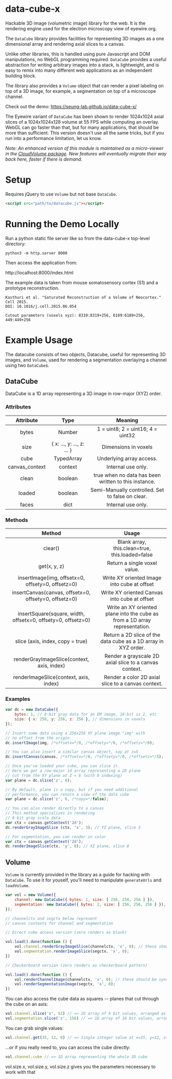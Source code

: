 # data-cube-x
Hackable 3D image (volumetric image) library for the web. It is the 
rendering engine used for the electron microscopy view of eyewire.org. 

The `DataCube` library provides facilities for representing 3D images
as a one dimensional array and rendering axial slices to a canvas. 

Unlike other libraries, this is handled using pure Javascript and DOM
manipulations, no WebGL programming required. `DataCube` provides a useful 
abstraction for writing arbitrary images into a stack, is lightweight, and 
is easy to remix into many different web applications as an independent 
building block. 

The library also provides a `Volume` object that can render a pixel labeling 
on top of a 3D image, for example, a segmentation on top of a microscope channel.

Check out the demo: https://seung-lab.github.io/data-cube-x/ 

The Eyewire variant of `DataCube` has been shown to render 1024x1024 axial
slices of a 1024x1024x128 volume at 55 FPS while computing an overlay. WebGL
can go faster than that, but for many applications, that should be more than
sufficient. This version doesn't use all the same tricks, but if you run into
a performance limitation, let us know.

*Note: An enhanced version of this module is maintained as a micro-viewer in the
[CloudVolume package](https://github.com/seung-lab/cloud-volume/wiki/%CE%BCViewer).
New features will eventually migrate their way back here, faster if there is demand.*

# Setup

Requires jQuery to use `Volume` but not base `DataCube`.

```html
<script src="path/to/datacube.js"></script>
```

# Running the Demo Locally

Run a python static file server like so from the data-cube-x top-level directory:

`python3 -m http.server 8000`

Then access the application from:

http://localhost:8000/index.html

The example data is taken from mouse somatosensory cortex (S1) and a prototype reconstruction.

```
Kasthuri et al. "Saturated Reconstruction of a Volume of Neocortex." Cell 2015.
DOI: 10.1016/j.cell.2015.06.054

Cutout parameters (voxels xyz): 8319:8319+256, 6189:6189+256, 449:449+256
```

# Example Usage

The datacube consists of two objects, Datacube, useful for representing 3D images, and `Volume`, used for rendering a segmentation overlaying a channel using two `DataCube`s.

## DataCube

DataCube is a 1D array representing a 3D image in row-major (XYZ) order.

### Attributes

Attribute|Type|Meaning
:-----:|:-----:|:-----:
bytes|Number|1 = uint8; 2 = uint16; 4 = uint32
size| { x: ..., y: ..., z: ... }|Dimensions in voxels
cube|TypedArray|Underlying array access.
canvas\_context|context|Internal use only.
clean|boolean|true when no data has been written to this instance.
loaded|boolean|Semi-Manually controlled. Set to false on clear.
faces|dict|Internal use only.

### Methods

Method|Usage
:-----:|:-----:
clear()|Blank array, this.clean=true, this.loaded=false
get(x, y, z)|Return a single voxel value.
insertImage(img, offsetx=0, offsety=0, offsetz=0)|Write XY oriented Image into cube at offset
insertCanvas(canvas, offsetx=0, offsety=0, offsetz=0)|Write XY oriented Canvas into cube at offset
insertSquare(square, width, offsetx=0, offsety=0, offsetz=0)|Write an XY oriented plane into the cube as from a 1D array representation.
slice (axis, index, copy = true)|Return a 2D slice of the data cube as a 1D array in XYZ order.
renderGrayImageSlice(context, axis, index)|Render a grayscale 2D axial slice to a canvas context.
renderImageSlice(context, axis, index)|Render a color 2D axial slice to a canvas context.


### Examples

```javascript
var dc = new DataCube({
	bytes: 1, // 8-bit gray data for an EM image, 16-bit is 2, etc
	size: { x: 256, y: 256, z: 256 }, // dimensions in voxels
});

// Insert some data using a 256x256 XY plane image "img" with
// no offset from the origin.
dc.insertImage(img, /*offsetx=*/0, /*offsety=*/0, /*offsetz=*/0);

// You can also insert a similar canvas object, say at z=5
dc.insertCanvas(canvas, /*offsetx=*/0, /*offsety=*/0, /*offsetz=*/5);

// Once you've loaded your cube, you can slice it.
// Here we get a row-major 1d array representing a 2D plane
// cut from the XY plane at Z = 6 (with 0 indexing)
var plane = dc.slice('z', 6); 

// By default, plane is a copy, but if you need additional 
// performance, you can return a view of the data cube
var plane = dc.slice('z', 6, /*copy=*/false);

// You can also render directly to a canvas
// This method specializes in rendering 
// 8-bit gray scale data
var ctx = canvas.getContext('2d');
dc.renderGrayImageSlice (ctx, 'x', 3); // YZ plane, slice 3

// For segmentation, you can render in color
var ctx = canvas.getContext('2d');
dc.renderImageSlice(ctx, 'y', 8); // XZ plane, slice 8
```

## Volume

`Volume` is currently provided in the library as a guide for hacking with `DataCube`. To use it for youself, you'll need to manipulate `generateUrls` and `loadVolume`.

```javascript
var vol = new Volume({ 
	channel: new DataCube({ bytes: 1, size: [ 256, 256, 256 ] }), 
	segmentation: new DataCube({ bytes: 2, size: [ 256, 256, 256 ] }), 
});

// channelctx and segctx below represent 
// canvas contexts for channel and segmentation

// Direct cube access version (zero renders as black)

vol.load().done(function () {
	vol.channel.renderGrayImageSlice(channelctx, 'x', 0); // these should be synchronized
	vol.segmentation.renderImageSlice(segctx, 'x', 0); 
})

// Checkerboard version (zero renders as checkerboard pattern)

vol.load().done(function () {
	vol.renderChannelImage(channelctx, 'x', 0); // these should be synchronized
	vol.renderSegmentationImage(segctx, 'x', 0); 
})
```

You can also access the cube data as squares -- planes that cut through the cube on an axis:

```javascript
vol.channel.slice('x', 52) // => 1D array of 8 bit values, arranged as x,y,z
vol.segmentation.slice('z', 156) // => 1D array of 16 bit values, arranged as x,y,z
```
You can grab single values:

```javascript
vol.channel.get(35, 12, 0) // => Single integer value at x=35, y=12, z=0
```

...or if you really need to, you can access the cube directly:

```javascript
vol.channel.cube // => 1D array representing the whole 3D cube
```

vol.size.x, vol.size.y, vol.size.z gives you the parameters neceessary to work with that


